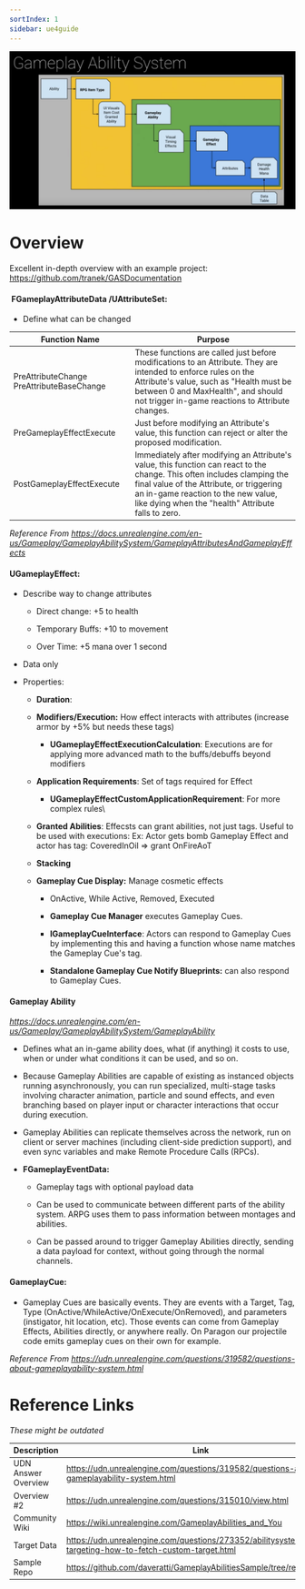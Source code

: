 ```yaml
---
sortIndex: 1
sidebar: ue4guide
---
```


![](../../assets/AbilitySystem-Overview.png)

# Overview

Excellent in-depth overview with an example project: https://github.com/tranek/GASDocumentation

####  FGameplayAttributeData /UAttributeSet:

- Define what can be changed

| Function Name                             | **Purpose**                                                                                                                                                                                                                                                       |
| ----------------------------------------- | ----------------------------------------------------------------------------------------------------------------------------------------------------------------------------------------------------------------------------------------------------------------- |
| PreAttributeChange PreAttributeBaseChange | These functions are called just before modifications to an Attribute. They are intended to enforce rules on the Attribute's value, such as "Health must be between 0 and MaxHealth", and should not trigger in-game reactions to Attribute changes.               |
| PreGameplayEffectExecute                  | Just before modifying an Attribute's value, this function can reject or alter the proposed modification.                                                                                                                                                          |
| PostGameplayEffectExecute                 | Immediately after modifying an Attribute's value, this function can react to the change. This often includes clamping the final value of the Attribute, or triggering an in-game reaction to the new value, like dying when the "health" Attribute falls to zero. |

*Reference From <https://docs.unrealengine.com/en-us/Gameplay/GameplayAbilitySystem/GameplayAttributesAndGameplayEffects>*

#### UGameplayEffect:

- Describe way to change attributes

  - Direct change: +5 to health

  - Temporary Buffs: +10 to movement

  - Over Time: +5 mana over 1 second

- Data only

- Properties:

  - **Duration**:

  - **Modifiers/Execution:** How effect interacts with attributes (increase armor by +5% but needs these tags)

    - **UGameplayEffectExecutionCalculation**: Executions are for applying more advanced math to the buffs/debuffs beyond modifiers

  - **Application Requirements**: Set of tags required for Effect

    - **UGameplayEffectCustomApplicationRequirement**: For more complex rules\\

  - **Granted Abilities**: Effecsts can grant abilities, not just tags. Useful to be used with executions: Ex: Actor gets bomb Gameplay Effect and actor has tag: CoveredInOil => grant OnFireAoT

  - **Stacking**

  - **Gameplay Cue Display:** Manage cosmetic effects

    - OnActive, While Active, Removed, Executed

    - **Gameplay Cue Manager** executes Gameplay Cues.

    - **IGameplayCueInterface**: Actors can respond to Gameplay Cues by implementing this and having a function whose name matches the Gameplay Cue's tag.

    - **Standalone Gameplay Cue Notify Blueprints:** can also respond to Gameplay Cues.

#### Gameplay Ability

*<https://docs.unrealengine.com/en-us/Gameplay/GameplayAbilitySystem/GameplayAbility>*

- Defines what an in-game ability does, what (if anything) it costs to use, when or under what conditions it can be used, and so on.

- Because Gameplay Abilities are capable of existing as instanced objects running asynchronously, you can run specialized, multi-stage tasks involving character animation, particle and sound effects, and even branching based on player input or character interactions that occur during execution.

- Gameplay Abilities can replicate themselves across the network, run on client or server machines (including client-side prediction support), and even sync variables and make Remote Procedure Calls (RPCs).

- **FGameplayEventData:**

  - Gameplay tags with optional payload data

  - Can be used to communicate between different parts of the ability system. ARPG uses them to pass information between montages and abilities.

  - Can be passed around to trigger Gameplay Abilities directly, sending a data payload for context, without going through the normal channels.

#### GameplayCue:

- Gameplay Cues are basically events. They are events with a Target, Tag, Type (OnActive/WhileActive/OnExecute/OnRemoved), and parameters (instigator, hit location, etc). Those events can come from Gameplay Effects, Abilities directly, or anywhere really. On Paragon our projectile code emits gameplay cues on their own for example.

*Reference From <https://udn.unrealengine.com/questions/319582/questions-about-gameplayability-system.html>*

# Reference Links

*These might be outdated*

| Description         | Link                                                                                                    |
| ------------------- | ------------------------------------------------------------------------------------------------------- |
| UDN Answer Overview | <https://udn.unrealengine.com/questions/319582/questions-about-gameplayability-system.html>             |
| Overview #2         | <https://udn.unrealengine.com/questions/315010/view.html>                                               |
| Community Wiki      | <https://wiki.unrealengine.com/GameplayAbilities_and_You>                                               |
| Target Data         | <https://udn.unrealengine.com/questions/273352/abilitysystem-targeting-how-to-fetch-custom-target.html> |
| Sample Repo         | <https://github.com/daveratti/GameplayAbilitiesSample/tree/release/GAS>                                 |
